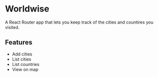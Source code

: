 # Worldwise

A React Router app that lets you keep track of the cities and countires you visited.

## Features

- Add cities
- List cities
- List countries
- View on map